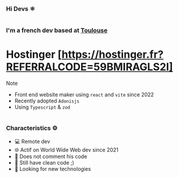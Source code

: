 ### Hi Devs ⚛️

#

### I'm a french dev based at [Toulouse](https://www.toulouse-tourisme.com/)
# Hostinger [https://hostinger.fr?REFERRALCODE=59BMIRAGLS2I]

> [!NOTE]
> - Front end website maker using `react` and `vite` since 2022
> - Recently adopted `Adonisjs`
> - Using `Typescript` & `zod`
#
### Characteristics ⚙️
- 💻 Remote dev
- 🌐 Actif on World Wide Web dev since 2021 
- 💢 Does not comment his code
- 💫 Still have clean code ;)
- 👀 Looking for new technologies

